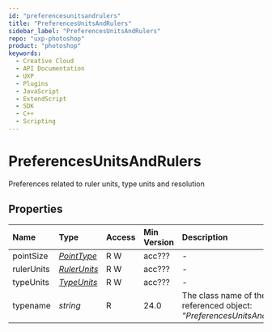 ```yaml
---
id: "preferencesunitsandrulers"
title: "PreferencesUnitsAndRulers"
sidebar_label: "PreferencesUnitsAndRulers"
repo: "uxp-photoshop"
product: "photoshop"
keywords:
  - Creative Cloud
  - API Documentation
  - UXP
  - Plugins
  - JavaScript
  - ExtendScript
  - SDK
  - C++
  - Scripting
---
```


# PreferencesUnitsAndRulers

Preferences related to ruler units, type units and resolution

## Properties

| Name | Type | Access | Min Version | Description |
| :------ | :------ | :------ | :------ | :------ |
| pointSize | [*PointType*](/ps_reference/modules/constants/#pointtype) | R W | acc??? | - |
| rulerUnits | [*RulerUnits*](/ps_reference/modules/constants/#rulerunits) | R W | acc??? | - |
| typeUnits | [*TypeUnits*](/ps_reference/modules/constants/#typeunits) | R W | acc??? | - |
| typename | *string* | R | 24.0 | The class name of the referenced object: *&quot;PreferencesUnitsAndRulers&quot;*. |
